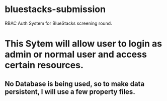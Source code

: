 # bluestacks-submission
RBAC Auth System for BlueStacks screening round.
# This Sytem will allow user to login as admin or normal user and access certain resources.

## No Database is being used, so to make data persistent, I will use a few property files.
